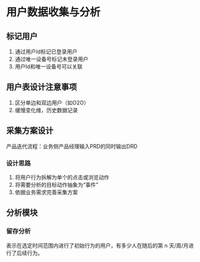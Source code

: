# 用户数据收集与分析

## 标记用户

1. 通过用户Id标记已登录用户
2. 通过唯一设备号标记未登录用户
3. 用户Id和唯一设备号可以关联

## 用户表设计注意事项

1. 区分单边和双边用户（如O2O）
2. 缓慢变化维，历史数据记录

## 采集方案设计

产品迭代流程：业务侧产品经理输入PRD的同时输出DRD

### 设计思路

1. 将用户行为拆解为单个的点击或浏览动作
2. 将需要分析的目标动作抽象为“事件”
3. 依据业务需求完善采集方案

## 分析模块

### 留存分析

表示在选定时间范围内进行了初始行为的用户，有多少人在随后的第 n 天/周/月进行了后续行为。
